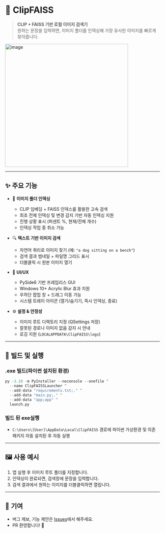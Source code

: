 # 📸 ClipFAISS

> **CLIP + FAISS 기반 로컬 이미지 검색기**  
> 원하는 문장을 입력하면, 이미지 폴더를 인덱싱해 가장 유사한 이미지를 빠르게 찾아줍니다.

<img width="400" alt="image" src="https://github.com/user-attachments/assets/784bdabd-ccd0-41a3-9e62-7333132a5377" />

---

## ✨ 주요 기능
- 📂 **이미지 폴더 인덱싱**
  - CLIP 임베딩 + FAISS 인덱스를 활용한 고속 검색
  - 최초 전체 인덱싱 및 변경 감지 기반 자동 인덱싱 지원
  - 진행 상황 표시 (퍼센트 %, 현재/전체 개수)
  - 인덱싱 작업 중 취소 가능

- 🔍 **텍스트 기반 이미지 검색**
  - 자연어 쿼리로 이미지 찾기 (예: `"a dog sitting on a bench"`)
  - 검색 결과 썸네일 + 파일명 그리드 표시
  - 더블클릭 시 원본 이미지 열기

- 🎨 **UI/UX**
  - PySide6 기반 프레임리스 GUI
  - Windows 10+ Acrylic Blur 효과 지원
  - 우하단 팝업 창 + 드래그 이동 가능
  - 시스템 트레이 아이콘 (열기/숨기기, 즉시 인덱싱, 종료)

- ⚙️ **설정 & 안정성**
  - 이미지 루트 디렉토리 지정 (QSettings 저장)
  - 잘못된 경로나 이미지 없음 감지 시 안내
  - 로깅 지원 (`LOCALAPPDATA\ClipFAISS\logs`)

---

## 🚀 빌드 및 실행

### .exe 빌드(파이썬 설치된 환경)
```python
py -3.10 -m PyInstaller --noconsole --onefile ^
  --name ClipFAISSLauncher ^
  --add-data "requirements.txt;." ^
  --add-data "main.py;." ^
  --add-data "app;app" ^
  launch.py
```

### 빌드 된 exe실행
- `C:\Users\[User]\AppData\Local\ClipFAISS` 경로에 파이썬 가상환경 및 의존 패키지 자동 설치된 후 자동 실행

---

## 🖼️ 사용 예시

1. 앱 실행 후 이미지 루트 폴더를 지정합니다.
2. 인덱싱이 완료되면, 검색창에 문장을 입력합니다.
3. 검색 결과에서 원하는 이미지를 더블클릭하면 열립니다.

---

## 🤝 기여
- 버그 제보, 기능 제안은 [Issues](https://github.com/Me-in-U/Clifa/issues)에서 해주세요.
- PR 환영합니다! 🙌
